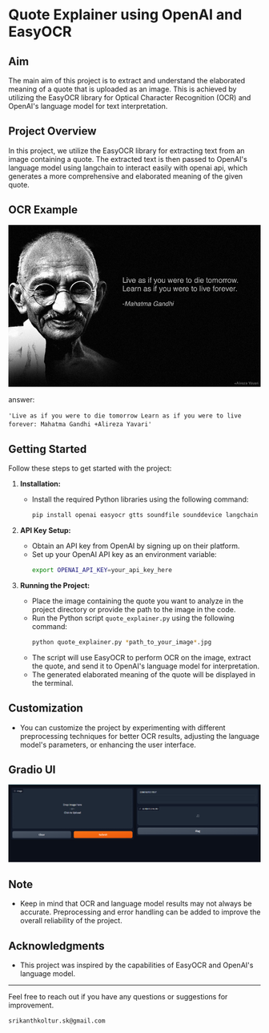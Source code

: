 # Quote Explainer using OpenAI and EasyOCR

## Aim

The main aim of this project is to extract and understand the elaborated meaning of a quote that is uploaded as an image. This is achieved by utilizing the EasyOCR library for Optical Character Recognition (OCR) and OpenAI's language model for text interpretation.

## Project Overview

In this project, we utilize the EasyOCR library for extracting text from an image containing a quote. The extracted text is then passed to OpenAI's language model using langchain to interact easily with openai api, which generates a more comprehensive and elaborated meaning of the given quote.

## OCR Example

![Alt text](./resources/gandhi-great-quotes.jpg?raw=true "Gandhi Quote")

answer:

`'Live as if you were to die tomorrow Learn as if you were to live forever: Mahatma Gandhi +Alireza Yavari'`

## Getting Started

Follow these steps to get started with the project:

1. **Installation:**

   - Install the required Python libraries using the following command:
     ```bash
     pip install openai easyocr gtts soundfile sounddevice langchain
     ```

2. **API Key Setup:**

   - Obtain an API key from OpenAI by signing up on their platform.
   - Set up your OpenAI API key as an environment variable:
     ```bash
     export OPENAI_API_KEY=your_api_key_here
     ```

3. **Running the Project:**
   - Place the image containing the quote you want to analyze in the project directory or provide the path to the image in the code.
   - Run the Python script `quote_explainer.py` using the following command:
     ```bash
     python quote_explainer.py *path_to_your_image*.jpg
     ```
   - The script will use EasyOCR to perform OCR on the image, extract the quote, and send it to OpenAI's language model for interpretation.
   - The generated elaborated meaning of the quote will be displayed in the terminal.

## Customization

- You can customize the project by experimenting with different preprocessing techniques for better OCR results, adjusting the language model's parameters, or enhancing the user interface.

## Gradio UI

![Alt text](./resources/snap.png?raw=true "Gradio UI")

## Note

- Keep in mind that OCR and language model results may not always be accurate. Preprocessing and error handling can be added to improve the overall reliability of the project.

## Acknowledgments

- This project was inspired by the capabilities of EasyOCR and OpenAI's language model.

---

Feel free to reach out if you have any questions or suggestions for improvement.

```
srikanthkoltur.sk@gmail.com
```
